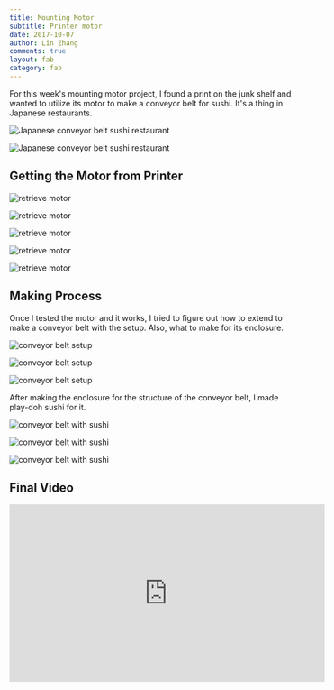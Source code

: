 ```yaml
---
title: Mounting Motor
subtitle: Printer motor
date: 2017-10-07
author: Lin Zhang
comments: true
layout: fab
category: fab
---
```


For this week's mounting motor project, I found a print on the junk shelf and wanted to utilize its motor to make a conveyor belt for sushi. It's a thing in Japanese restaurants.

![Japanese conveyor belt sushi restaurant](https://github.com/linzhangcs/linzhangcs.github.io/blob/master/img/fab/motor/288f53c6a360514ca5d2f1f95105e40c.jpg?raw=true)

![Japanese conveyor belt sushi restaurant](https://github.com/linzhangcs/linzhangcs.github.io/blob/master/img/fab/motor/conveyorbeltsushi.jpg?raw=true)

## Getting the Motor from Printer

![retrieve motor](https://github.com/linzhangcs/linzhangcs.github.io/blob/master/img/fab/motor/IMG_4151.JPG?raw=true)

![retrieve motor](https://github.com/linzhangcs/linzhangcs.github.io/blob/master/img/fab/motor/IMG_4156.JPG?raw=true)

![retrieve motor](https://github.com/linzhangcs/linzhangcs.github.io/blob/master/img/fab/motor/IMG_4157.JPG?raw=true)

![retrieve motor](https://github.com/linzhangcs/linzhangcs.github.io/blob/master/img/fab/motor/IMG_4159.JPG?raw=true)

![retrieve motor](https://github.com/linzhangcs/linzhangcs.github.io/blob/master/img/fab/motor/IMG_4178.JPG?raw=true)


## Making Process

Once I tested the motor and it works, I tried to figure out how to extend to make a conveyor belt with the setup. Also, what to make for its enclosure.

![conveyor belt setup](https://github.com/linzhangcs/linzhangcs.github.io/blob/master/img/fab/motor/IMG_4203.JPG?raw=true)

![conveyor belt setup](https://github.com/linzhangcs/linzhangcs.github.io/blob/master/img/fab/motor/IMG_4205.JPG?raw=true)

![conveyor belt setup](https://github.com/linzhangcs/linzhangcs.github.io/blob/master/img/fab/motor/IMG_4210.JPG?raw=true)

After making the enclosure for the structure of the conveyor belt, I made play-doh sushi for it.

![conveyor belt with sushi](https://github.com/linzhangcs/linzhangcs.github.io/blob/master/img/fab/motor/IMG_4215.JPG?raw=true)

![conveyor belt with sushi](https://github.com/linzhangcs/linzhangcs.github.io/blob/master/img/fab/motor/IMG_4216.JPG?raw=true)

![conveyor belt with sushi](https://github.com/linzhangcs/linzhangcs.github.io/blob/master/img/fab/motor/IMG_4221.JPG?raw=true)

## Final Video

<iframe width="560" height="315" src="https://www.youtube.com/embed/k6tgxEgS9mw" frameborder="0" allowfullscreen></iframe>
